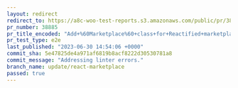 ```yaml
---
layout: redirect
redirect_to: https://a8c-woo-test-reports.s3.amazonaws.com/public/pr/38885/e2e/index.html
pr_number: 38885
pr_title_encoded: "Add+%60Marketplace%60+class+for+Reactified+marketplace"
pr_test_type: e2e
last_published: "2023-06-30 14:54:06 +0000"
commit_sha: 5e47825de4a971af6819b8acf8222d30530781a8
commit_message: "Addressing linter errors."
branch_name: update/react-marketplace
passed: true
---
```

